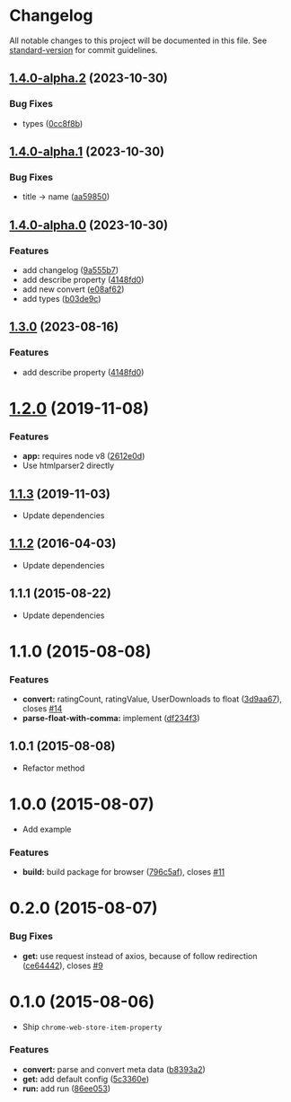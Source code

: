 # Changelog

All notable changes to this project will be documented in this file. See [standard-version](https://github.com/conventional-changelog/standard-version) for commit guidelines.

## [1.4.0-alpha.2](https://github.com/ginlink/node-chrome-web-store-item-property/compare/v1.4.0-alpha.1...v1.4.0-alpha.2) (2023-10-30)


### Bug Fixes

* types ([0cc8f8b](https://github.com/ginlink/node-chrome-web-store-item-property/commit/0cc8f8bce7dfbfb0e64fe51db81a8de3ddbaa56a))

## [1.4.0-alpha.1](https://github.com/ginlink/node-chrome-web-store-item-property/compare/v1.4.0-alpha.0...v1.4.0-alpha.1) (2023-10-30)


### Bug Fixes

* title -> name ([aa59850](https://github.com/ginlink/node-chrome-web-store-item-property/commit/aa59850b5da796c4ebec58197169170af9b63e92))

## [1.4.0-alpha.0](https://github.com/ginlink/node-chrome-web-store-item-property/compare/v1.2.0...v1.4.0-alpha.0) (2023-10-30)


### Features

* add changelog ([9a555b7](https://github.com/ginlink/node-chrome-web-store-item-property/commit/9a555b7cd4f4bf84f1a93bfb7b1d1cfa45100e75))
* add describe property ([4148fd0](https://github.com/ginlink/node-chrome-web-store-item-property/commit/4148fd01745ef9a0d6f8b749afd5b3075a2ac359))
* add new convert ([e08af62](https://github.com/ginlink/node-chrome-web-store-item-property/commit/e08af6209e8038f1a73a7bc67ade7aac2d1cbd36))
* add types ([b03de9c](https://github.com/ginlink/node-chrome-web-store-item-property/commit/b03de9cece9123ebc02093a83ebdf6e639eb1480))

## [1.3.0](https://github.com/ginlink/node-chrome-web-store-item-property/compare/v1.2.0...v1.3.0) (2023-08-16)


### Features

* add describe property ([4148fd0](https://github.com/ginlink/node-chrome-web-store-item-property/commit/4148fd01745ef9a0d6f8b749afd5b3075a2ac359))

# [1.2.0](https://github.com/pandawing/node-chrome-web-store-item-property/compare/v1.1.3...v1.2.0) (2019-11-08)


### Features

* **app:** requires node v8 ([2612e0d](https://github.com/pandawing/node-chrome-web-store-item-property/commit/2612e0d566194b782a2487c54bf58c3a84d08b84))
* Use htmlparser2 directly


## [1.1.3](https://github.com/pandawing/node-chrome-web-store-item-property/compare/v1.1.2...v1.1.3) (2019-11-03)

* Update dependencies


<a name="1.1.2"></a>
## [1.1.2](https://github.com/pandawing/node-chrome-web-store-item-property/compare/v1.1.1...v1.1.2) (2016-04-03)

* Update dependencies


<a name="1.1.1"></a>
## 1.1.1 (2015-08-22)

* Update dependencies


<a name="1.1.0"></a>
# 1.1.0 (2015-08-08)


### Features

* **convert:** ratingCount, ratingValue, UserDownloads to float ([3d9aa67](https://github.com/pandawing/node-chrome-web-store-item-property/commit/3d9aa67)), closes [#14](https://github.com/pandawing/node-chrome-web-store-item-property/issues/14)
* **parse-float-with-comma:** implement ([df234f3](https://github.com/pandawing/node-chrome-web-store-item-property/commit/df234f3))



<a name="1.0.1"></a>
## 1.0.1 (2015-08-08)

* Refactor method


<a name="1.0.0"></a>
# 1.0.0 (2015-08-07)

* Add example

### Features

* **build:** build package for browser ([796c5af](https://github.com/pandawing/node-chrome-web-store-item-property/commit/796c5af)), closes [#11](https://github.com/pandawing/node-chrome-web-store-item-property/issues/11)



<a name="0.2.0"></a>
# 0.2.0 (2015-08-07)


### Bug Fixes

* **get:** use request instead of axios, because of follow redirection ([ce64442](https://github.com/pandawing/node-chrome-web-store-item-property/commit/ce64442)), closes [#9](https://github.com/pandawing/node-chrome-web-store-item-property/issues/9)



<a name="0.1.0"></a>
# 0.1.0 (2015-08-06)

* Ship `chrome-web-store-item-property`

### Features

* **convert:** parse and convert meta data ([b8393a2](https://github.com/pandawing/node-chrome-web-store-item-property/commit/b8393a2))
* **get:** add default config ([5c3360e](https://github.com/pandawing/node-chrome-web-store-item-property/commit/5c3360e))
* **run:** add run ([86ee053](https://github.com/pandawing/node-chrome-web-store-item-property/commit/86ee053))
